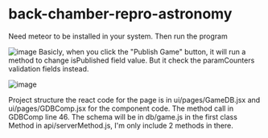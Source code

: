 # back-chamber-repro-astronomy

Need meteor to be installed in your system.
Then run the program

![image](https://user-images.githubusercontent.com/78148802/115378631-f2109100-a1fa-11eb-8040-94a622385697.png)
Basicly, when you click the "Publish Game" button, it will run a method to change isPublished field value. But it check the paramCounters validation fields instead.

![image](https://user-images.githubusercontent.com/78148802/115378951-461b7580-a1fb-11eb-9593-e5d8825cd02e.png)

Project structure
the react code for the page is in ui/pages/GameDB.jsx and ui/pages/GDBComp.jsx for the component code. The method call in GDBComp line 46.
The schema will be in db/game.js in the first class
Method in api/serverMethod.js, I'm only include 2 methods in there.
